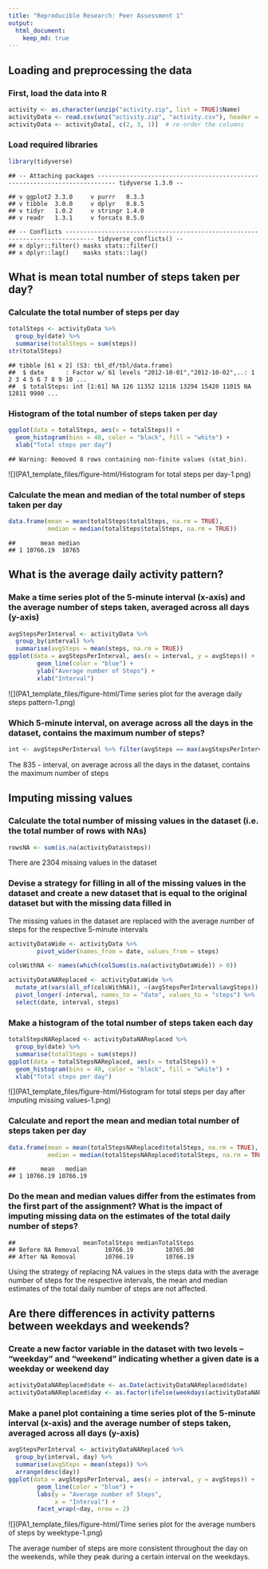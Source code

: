 ```yaml
---
title: "Reproducible Research: Peer Assessment 1"
output: 
  html_document:
    keep_md: true
---
```



## Loading and preprocessing the data

### First, load the data into R

```r
activity <- as.character(unzip("activity.zip", list = TRUE)$Name)
activityData <- read.csv(unz("activity.zip", "activity.csv"), header = TRUE)
activityData <- activityData[, c(2, 3, 1)]  # re-order the columns
```

### Load required libraries

```r
library(tidyverse)
```

```
## -- Attaching packages --------------------------------------------------------------------------- tidyverse 1.3.0 --
```

```
## v ggplot2 3.3.0     v purrr   0.3.3
## v tibble  3.0.0     v dplyr   0.8.5
## v tidyr   1.0.2     v stringr 1.4.0
## v readr   1.3.1     v forcats 0.5.0
```

```
## -- Conflicts ------------------------------------------------------------------------------ tidyverse_conflicts() --
## x dplyr::filter() masks stats::filter()
## x dplyr::lag()    masks stats::lag()
```


## What is mean total number of steps taken per day?

### Calculate the total number of steps per day 

```r
totalSteps <- activityData %>% 
  group_by(date) %>% 
  summarise(totalSteps = sum(steps))
str(totalSteps)
```

```
## tibble [61 x 2] (S3: tbl_df/tbl/data.frame)
##  $ date      : Factor w/ 61 levels "2012-10-01","2012-10-02",..: 1 2 3 4 5 6 7 8 9 10 ...
##  $ totalSteps: int [1:61] NA 126 11352 12116 13294 15420 11015 NA 12811 9900 ...
```

### Histogram of the total number of steps taken per day

```r
ggplot(data = totalSteps, aes(x = totalSteps)) +
  geom_histogram(bins = 40, color = "black", fill = "white") +
  xlab("Total steps per day")
```

```
## Warning: Removed 8 rows containing non-finite values (stat_bin).
```

![](PA1_template_files/figure-html/Histogram for total steps per day-1.png)<!-- -->

### Calculate the mean and median of the total number of steps taken per day

```r
data.frame(mean = mean(totalSteps$totalSteps, na.rm = TRUE),
           median = median(totalSteps$totalSteps, na.rm = TRUE))
```

```
##       mean median
## 1 10766.19  10765
```

## What is the average daily activity pattern?

### Make a time series plot of the 5-minute interval (x-axis) and the average number of steps taken, averaged across all days (y-axis)

```r
avgStepsPerInterval <- activityData %>% 
  group_by(interval) %>% 
  summarise(avgSteps = mean(steps, na.rm = TRUE))
ggplot(data = avgStepsPerInterval, aes(x = interval, y = avgSteps)) +
        geom_line(color = "blue") +
        ylab("Average number of Steps") +
        xlab("Interval")
```

![](PA1_template_files/figure-html/Time series plot for the average daily steps pattern-1.png)<!-- -->

### Which 5-minute interval, on average across all the days in the dataset, contains the maximum number of steps?

```r
int <- avgStepsPerInterval %>% filter(avgSteps == max(avgStepsPerInterval$avgSteps))
```

The 835 - interval, on average across all the days in the dataset, contains the maximum number of steps 

## Imputing missing values

### Calculate the total number of missing values in the dataset (i.e. the total number of rows with NAs)

```r
rowsNA <- sum(is.na(activityData$steps))
```

There are 2304 missing values in the dataset 

### Devise a strategy for filling in all of the missing values in the dataset and create a new dataset that is equal to the original dataset but with the missing data filled in
The missing values in the dataset are replaced with the average number of steps for the respective 5-minute intervals

```r
activityDataWide <- activityData %>% 
        pivot_wider(names_from = date, values_from = steps) 

colsWithNA <- names(which(colSums(is.na(activityDataWide)) > 0))

activityDataNAReplaced <- activityDataWide %>% 
  mutate_at(vars(all_of(colsWithNA)), ~(avgStepsPerInterval$avgSteps)) %>%  # Replace missing values with average steps per interval
  pivot_longer(-interval, names_to = "date", values_to = "steps") %>% 
  select(date, interval, steps)
```

### Make a histogram of the total number of steps taken each day 

```r
totalStepsNAReplaced <- activityDataNAReplaced %>% 
  group_by(date) %>% 
  summarise(totalSteps = sum(steps))
ggplot(data = totalStepsNAReplaced, aes(x = totalSteps)) +
  geom_histogram(bins = 40, color = "black", fill = "white") +
  xlab("Total steps per day")
```

![](PA1_template_files/figure-html/Histogram for total steps per day after imputing missing values-1.png)<!-- -->

### Calculate and report the mean and median total number of steps taken per day

```r
data.frame(mean = mean(totalStepsNAReplaced$totalSteps, na.rm = TRUE),
           median = median(totalStepsNAReplaced$totalSteps, na.rm = TRUE))
```

```
##       mean   median
## 1 10766.19 10766.19
```

### Do the mean and median values differ from the estimates from the first part of the assignment? What is the impact of imputing missing data on the estimates of the total daily number of steps?

```
##                   meanTotalSteps medianTotalSteps
## Before NA Removal       10766.19         10765.00
## After NA Removal        10766.19         10766.19
```

Using the strategy of replacing NA values in the steps data with the average number of steps for the respective intervals, the mean and median estimates of the total daily number of steps are not affected. 

## Are there differences in activity patterns between weekdays and weekends?

### Create a new factor variable in the dataset with two levels – “weekday” and “weekend” indicating whether a given date is a weekday or weekend day

```r
activityDataNAReplaced$date <- as.Date(activityDataNAReplaced$date)
activityDataNAReplaced$day <- as.factor(ifelse(weekdays(activityDataNAReplaced$date) %in% c("Saturday", "Sunday"), "weekend", "weekday"))
```

### Make a panel plot containing a time series plot of the 5-minute interval (x-axis) and the average number of steps taken, averaged across all days (y-axis)

```r
avgStepsPerInterval <- activityDataNAReplaced %>% 
  group_by(interval, day) %>% 
  summarise(avgSteps = mean(steps)) %>% 
  arrange(desc(day))
ggplot(data = avgStepsPerInterval, aes(x = interval, y = avgSteps)) +
        geom_line(color = "blue") +
        labs(y = "Average number of Steps",
             x = "Interval") +
        facet_wrap(~day, nrow = 2) 
```

![](PA1_template_files/figure-html/Time series plot for the average numbers of steps by weektype-1.png)<!-- -->

The average number of steps are more consistent throughout the day on the weekends, while they peak during a certain interval on the weekdays. 

